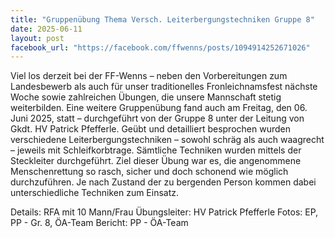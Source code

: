```yaml
---
title: "Gruppenübung Thema Versch. Leiterbergungstechniken Gruppe 8"
date: 2025-06-11
layout: post
facebook_url: "https://facebook.com/ffwenns/posts/1094914252671026"
---
```


Viel los derzeit bei der FF-Wenns – neben den Vorbereitungen zum Landesbewerb als auch für unser traditionelles Fronleichnamsfest nächste Woche sowie zahlreichen Übungen, die unsere Mannschaft stetig weiterbilden. Eine weitere Gruppenübung fand auch am Freitag, den 06. Juni 2025, statt – durchgeführt von der Gruppe 8 unter der Leitung von Gkdt. HV Patrick Pfefferle. Geübt und detailliert besprochen wurden verschiedene Leiterbergungstechniken – sowohl schräg als auch waagrecht – jeweils mit Schleifkorbtrage. Sämtliche Techniken wurden mittels der Steckleiter durchgeführt. Ziel dieser Übung war es, die angenommene Menschenrettung so rasch, sicher und doch schonend wie möglich durchzuführen. Je nach Zustand der zu bergenden Person kommen dabei unterschiedliche Techniken zum Einsatz. 

Details: 
RFA mit 10 Mann/Frau 
Übungsleiter: HV Patrick Pfefferle 
Fotos: EP, PP - Gr. 8, ÖA-Team 
Bericht: PP - ÖA-Team
